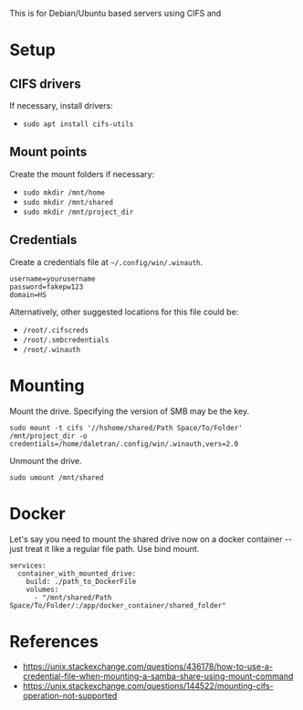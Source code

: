 This is for Debian/Ubuntu based servers using CIFS and 

# Setup
## CIFS drivers
If necessary, install drivers:
* `sudo apt install cifs-utils`

## Mount points
Create the mount folders if necessary:
* `sudo mkdir /mnt/home`
* `sudo mkdir /mnt/shared`
* `sudo mkdir /mnt/project_dir`


## Credentials
Create a credentials file at `~/.config/win/.winauth`. 

```
username=yourusername
password=fakepw123
domain=HS
```

Alternatively, other suggested locations for this file could be:

* `/root/.cifscreds`
* `/root/.smbcredentials`
* `/root/.winauth`

# Mounting

Mount the drive. Specifying the version of SMB may be the key.

```
sudo mount -t cifs '//hshome/shared/Path Space/To/Folder' /mnt/project_dir -o credentials=/home/daletran/.config/win/.winauth,vers=2.0

```

Unmount the drive.

```
sudo umount /mnt/shared
```

# Docker

Let's say you need to mount the shared drive now on a docker container -- just 
treat it like a regular file path. Use bind mount.

```
services:
  container_with_mounted_drive:
    build: ./path_to_DockerFile
    volumes:
      - "/mnt/shared/Path Space/To/Folder/:/app/docker_container/shared_folder"
```

# References
* https://unix.stackexchange.com/questions/436178/how-to-use-a-credential-file-when-mounting-a-samba-share-using-mount-command
* https://unix.stackexchange.com/questions/144522/mounting-cifs-operation-not-supported